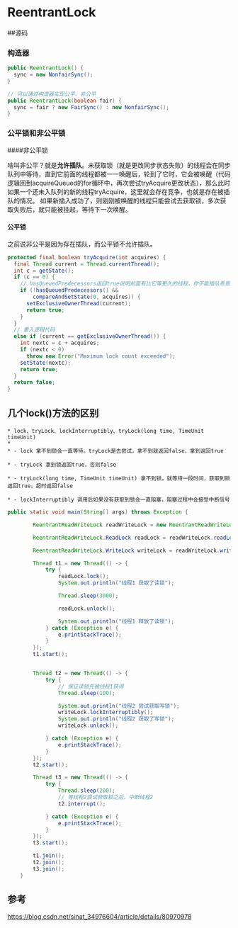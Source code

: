 # ReentrantLock



##源码

### 构造器

```java
public ReentrantLock() {
  sync = new NonfairSync();
}

// 可以通过构造器实现公平、非公平
public ReentrantLock(boolean fair) {
  sync = fair ? new FairSync() : new NonfairSync();
}
```



### 公平锁和非公平锁

####非公平锁

啥叫非公平？就是**允许插队**。未获取锁（就是更改同步状态失败）的线程会在同步队列中等待，直到它前面的线程都被一一唤醒后，轮到了它时，它会被唤醒（代码逻辑回到acquireQueued的for循环中，再次尝试tryAcquire更改状态），那么此时如果一个还未入队列的新的线程tryAcquire，这里就会存在竞争，也就是存在被插队的情况。
如果新插入成功了，则刚刚被唤醒的线程只能尝试去获取锁，多次获取失败后，就只能被挂起，等待下一次唤醒。



#### 公平锁

之前说非公平是因为存在插队，而公平锁不允许插队。

```java
protected final boolean tryAcquire(int acquires) {
  final Thread current = Thread.currentThread();
  int c = getState();
  if (c == 0) {
    // hasQueuedPredecessors返回true说明前面有比它等更久的线程，你不能插队乖乖排队等待
    if (!hasQueuedPredecessors() &&
        compareAndSetState(0, acquires)) {
      setExclusiveOwnerThread(current);
      return true;
    }
  }
  // 重入逻辑代码
  else if (current == getExclusiveOwnerThread()) {
    int nextc = c + acquires;
    if (nextc < 0)
      throw new Error("Maximum lock count exceeded");
    setState(nextc);
    return true;
  }
  return false;
}
```



## 几个lock()方法的区别

```
* lock、tryLock、lockInterruptibly、tryLock(long time, TimeUnit timeUnit)
*
* - lock 拿不到锁会一直等待。tryLock是去尝试，拿不到就返回false，拿到返回true

* - tryLock 拿到锁返回true，否则false

* - tryLock(long time, TimeUnit timeUnit) 拿不到锁，就等待一段时间，获取到锁返回true，超时返回false

* - lockInterruptibly 调用后如果没有获取到锁会一直阻塞，阻塞过程中会接受中断信号
```

```java
public static void main(String[] args) throws Exception {

        ReentrantReadWriteLock readWriteLock = new ReentrantReadWriteLock();

        ReentrantReadWriteLock.ReadLock readLock = readWriteLock.readLock();

        ReentrantReadWriteLock.WriteLock writeLock = readWriteLock.writeLock();

        Thread t1 = new Thread(() -> {
            try {
                readLock.lock();
                System.out.println("线程1 获取了读锁");

                Thread.sleep(3000);

                readLock.unlock();

                System.out.println("线程1 释放了读锁");
            } catch (Exception e) {
                e.printStackTrace();
            }
        });
        t1.start();


        Thread t2 = new Thread(() -> {
            try {
                // 保证读锁先被线程1获得
                Thread.sleep(100);

                System.out.println("线程2 尝试获取写锁");
                writeLock.lockInterruptibly();
                System.out.println("线程2 获取了写锁");
                writeLock.unlock();

            } catch (Exception e) {
                e.printStackTrace();
            }
        });
        t2.start();

        Thread t3 = new Thread(() -> {
            try {
                Thread.sleep(200);
                // 等线程2尝试获取锁之后，中断线程2
                t2.interrupt();

            } catch (Exception e) {
                e.printStackTrace();
            }
        });
        t3.start();

        t1.join();
        t2.join();
        t3.join();
    }
```





## 参考

https://blog.csdn.net/sinat_34976604/article/details/80970978

